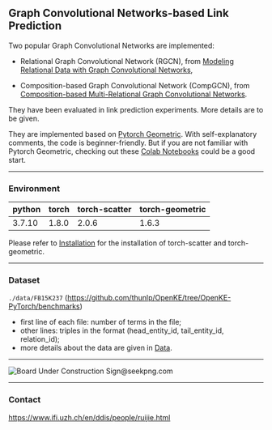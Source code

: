 ## Graph Convolutional Networks-based Link Prediction

Two popular Graph Convolutional Networks are implemented:

- Relational Graph Convolutional Network (RGCN), from [Modeling Relational Data with Graph Convolutional Networks](https://arxiv.org/abs/1703.06103),

- Composition-based Graph Convolutional Network (CompGCN), from [Composition-based Multi-Relational Graph Convolutional Networks](https://openreview.net/pdf?id=BylA_C4tPr).

They have been evaluated in link prediction experiments. More details are to be given.

They are implemented based on [Pytorch Geometric](https://github.com/rusty1s/pytorch_geometric). With self-explanatory comments, the code is beginner-friendly. But if you are not familiar with Pytorch Geometric, checking out these [Colab Notebooks](https://pytorch-geometric.readthedocs.io/en/latest/notes/colabs.html) could be a good start. 

----
### Environment

| python | torch | torch-scatter | torch-geometric |
| ---- | ---- | ---- | ---- |
| 3.7.10 | 1.8.0 | 2.0.6 | 1.6.3 |

Please refer to [Installation](https://pytorch-geometric.readthedocs.io/en/latest/notes/installation.html) for the installation of torch-scatter and torch-geometric. 

----
### Dataset

`./data/FB15K237` (https://github.com/thunlp/OpenKE/tree/OpenKE-PyTorch/benchmarks)

* first line of each file: number of terms in the file;
* other lines: triples in the format (head_entity_id, tail_entity_id, relation_id);
* more details about the data are given in [Data](https://github.com/thunlp/OpenKE/blob/OpenKE-PyTorch/README.md).

----

<img src="https://www.seekpng.com/png/detail/66-668670_board-under-construction-sign.png" alt="Board Under Construction Sign@seekpng.com">

----
### Contact

https://www.ifi.uzh.ch/en/ddis/people/ruijie.html
